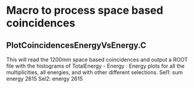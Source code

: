 # Macro to process space based coincidences

## PlotCoincidencesEnergyVsEnergy.C
This will read the 1200mm space based coincidences and output a ROOT file with the histograms of TotalEnergy - Energy : Energy plots for all the multiplicities, all energies, and with other different selections.
Sel1: sum energy 2615
Sel2: energy 2615
